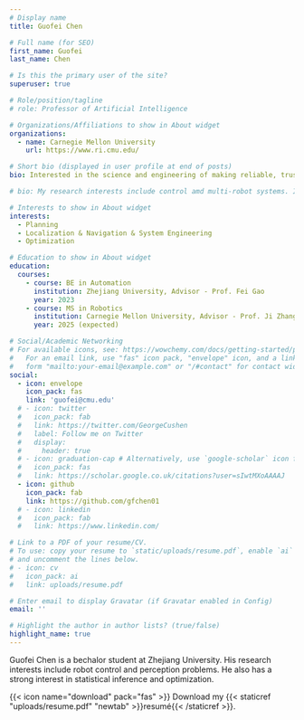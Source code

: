 ```yaml
---
# Display name
title: Guofei Chen

# Full name (for SEO)
first_name: Guofei
last_name: Chen

# Is this the primary user of the site?
superuser: true

# Role/position/tagline
# role: Professor of Artificial Intelligence

# Organizations/Affiliations to show in About widget
organizations:
  - name: Carnegie Mellon University
    url: https://www.ri.cmu.edu/

# Short bio (displayed in user profile at end of posts)
bio: Interested in the science and engineering of making reliable, trustworthy, and scalable navigation systems for mobile robots/manipulators in the real-world. Part-time auto mechanic.

# bio: My research interests include control amd multi-robot systems. I am also widely interested in learning and combinatorial mathematics.

# Interests to show in About widget
interests:
  - Planning
  - Localization & Navigation & System Engineering
  - Optimization

# Education to show in About widget
education:
  courses:
    - course: BE in Automation
      institution: Zhejiang University, Advisor - Prof. Fei Gao
      year: 2023
    - course: MS in Robotics
      institution: Carnegie Mellon University, Advisor - Prof. Ji Zhang
      year: 2025 (expected)

# Social/Academic Networking
# For available icons, see: https://wowchemy.com/docs/getting-started/page-builder/#icons
#   For an email link, use "fas" icon pack, "envelope" icon, and a link in the
#   form "mailto:your-email@example.com" or "/#contact" for contact widget.
social:
  - icon: envelope
    icon_pack: fas
    link: 'guofei@cmu.edu'
  # - icon: twitter
  #   icon_pack: fab
  #   link: https://twitter.com/GeorgeCushen
  #   label: Follow me on Twitter
  #   display:
  #     header: true
  # - icon: graduation-cap # Alternatively, use `google-scholar` icon from `ai` icon pack
  #   icon_pack: fas
  #   link: https://scholar.google.co.uk/citations?user=sIwtMXoAAAAJ
  - icon: github
    icon_pack: fab
    link: https://github.com/gfchen01
  # - icon: linkedin
  #   icon_pack: fab
  #   link: https://www.linkedin.com/

# Link to a PDF of your resume/CV.
# To use: copy your resume to `static/uploads/resume.pdf`, enable `ai` icons in `params.yaml`,
# and uncomment the lines below.
# - icon: cv
#   icon_pack: ai
#   link: uploads/resume.pdf

# Enter email to display Gravatar (if Gravatar enabled in Config)
email: ''

# Highlight the author in author lists? (true/false)
highlight_name: true
---
```


Guofei Chen is a bechalor student at Zhejiang University. His research interests include robot control and perception problems. He also has a strong interest in statistical inference and optimization.

{{< icon name="download" pack="fas" >}} Download my {{< staticref "uploads/resume.pdf" "newtab" >}}resumé{{< /staticref >}}.
